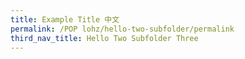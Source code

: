 ```yaml
---
title: Example Title 中文
permalink: /POP lohz/hello-two-subfolder/permalink
third_nav_title: Hello Two Subfolder Three
---
```


